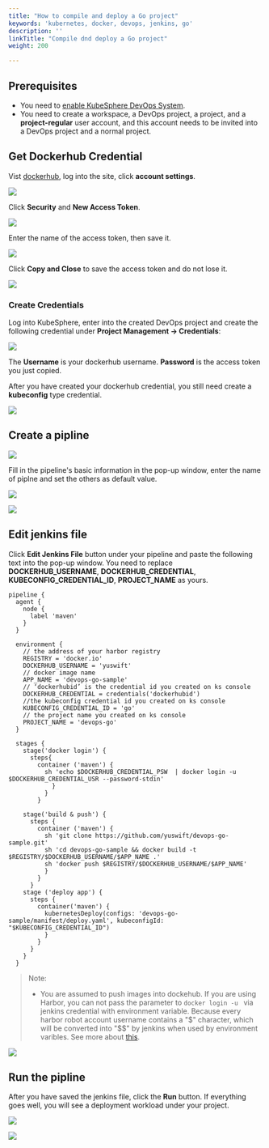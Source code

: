 ```yaml
---
title: "How to compile and deploy a Go project"
keywords: 'kubernetes, docker, devops, jenkins, go'
description: ''
linkTitle: "Compile dnd deploy a Go project"
weight: 200

---
```


## Prerequisites

- You need to [enable KubeSphere DevOps System](../../../../docs/pluggable-components/devops/).
- You need to create a workspace, a DevOps project, a project, and a **project-regular** user account, and this account needs to be invited into a DevOps project and a normal project.

## Get Dockerhub Credential

Vist [dockerhub](https://dockerhub.com), log into the site, click **account settings**.

![](/images/devops/dockerhub-settings.png)

Click **Security** and **New Access Token**.

![](/images/devops/dockerhub-create-token.png)

Enter the name of the access token, then save it.

![](/images/devops/dockerhub-token-ok.png)

Click **Copy and Close** to save the access token and do not lose it.

![](/images/devops/dockerhub-token-copy.png)

### Create Credentials

Log into KubeSphere, enter into the created DevOps project and create the following credential under **Project Management → Credentials**:

![](/images/devops/create-dockerhub-id.png)

The **Username** is your dockerhub username. **Password**  is the access token you just copied.

After you have created your dockerhub credential, you still need create a **kubeconfig** type credential.

![](/images/devops/create-kubeconfig.png)

## Create a pipline

![](/images/devops/ks-console-create-pipline.png)

Fill in the pipeline's basic information in the pop-up window,  enter the name of piplne and set the others as default value.

![](/images/devops/create-pipline-2.png)

![](/images/devops/create-pipline-3.png)

## Edit jenkins file

Click **Edit Jenkins File** button under your pipeline and paste the following text into the pop-up window. You need to replace **DOCKERHUB_USERNAME**,  **DOCKERHUB_CREDENTIAL**, **KUBECONFIG_CREDENTIAL_ID**, **PROJECT_NAME** as yours.

```pipeline {
pipeline {  
  agent {
    node {
      label 'maven'
    }
  }
  
  environment {
    // the address of your harbor registry
    REGISTRY = 'docker.io'
    DOCKERHUB_USERNAME = 'yuswift'
    // docker image name
    APP_NAME = 'devops-go-sample'
    // ‘dockerhubid’ is the credential id you created on ks console
    DOCKERHUB_CREDENTIAL = credentials('dockerhubid')
    //the kubeconfig credential id you created on ks console
    KUBECONFIG_CREDENTIAL_ID = 'go'
    // the project name you created on ks console
    PROJECT_NAME = 'devops-go'
  }
  
  stages {
    stage('docker login') {
      steps{
        container ('maven') {
          sh 'echo $DOCKERHUB_CREDENTIAL_PSW  | docker login -u $DOCKERHUB_CREDENTIAL_USR --password-stdin'
            }
          }  
        }
        
    stage('build & push') {
      steps {
        container ('maven') {
          sh 'git clone https://github.com/yuswift/devops-go-sample.git'
          sh 'cd devops-go-sample && docker build -t $REGISTRY/$DOCKERHUB_USERNAME/$APP_NAME .'
          sh 'docker push $REGISTRY/$DOCKERHUB_USERNAME/$APP_NAME'
          }
        }
      }
    stage ('deploy app') {
      steps {
        container('maven') {
          kubernetesDeploy(configs: 'devops-go-sample/manifest/deploy.yaml', kubeconfigId: "$KUBECONFIG_CREDENTIAL_ID")
          }
        }
      }
    }
  }
```

> Note: 
>
> - You are assumed to push images into dockehub. If you are using Harbor, you can not pass the parameter to `docker login -u ` via jenkins credential with environment variable. Because every harbor robot account username contains a "\$" character, which will be converted into "\$$" by jenkins when used by environment varibles. See more about [this](https://number1.co.za/rancher-cannot-use-harbor-robot-account-imagepullbackoff-pull-access-denied/).

![](/images/devops/edit-jenkins-file.png)

## Run the pipline

After you have saved the jenkins file, click the **Run** button. If everything goes well, you will see a deployment workload under your project.

![](/images/devops/run-pipline.png)

![](/images/devops/devops-go-ok.png)